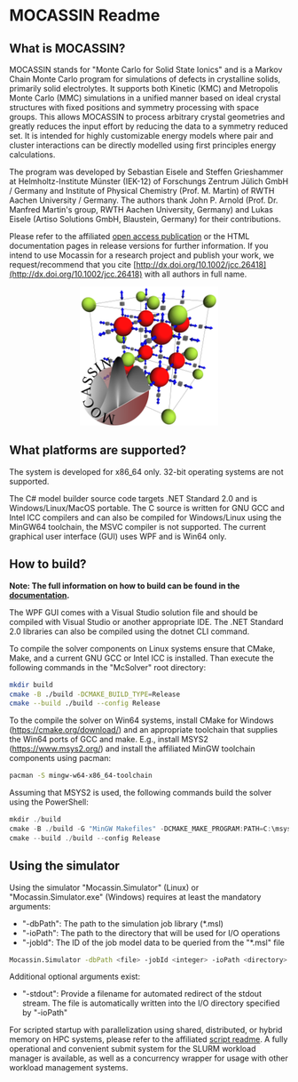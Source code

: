 # MOCASSIN Readme

## What is MOCASSIN?
MOCASSIN stands for "Monte Carlo for Solid State Ionics" and is a Markov Chain Monte Carlo program for simulations of defects in crystalline solids, primarily solid electrolytes. It supports both Kinetic (KMC) and Metropolis Monte Carlo (MMC) simulations in a unified manner based on ideal crystal structures with fixed positions and symmetry processing with space groups. This allows MOCASSIN to process arbitrary crystal geometries and greatly reduces the input effort by reducing the data to a symmetry reduced set. It is intended for highly customizable energy models where pair and cluster interactions can be directly modelled using first principles energy calculations.

The program was developed by Sebastian Eisele and Steffen Grieshammer at Helmholtz-Institute Münster (IEK-12) of Forschungs Zentrum Jülich GmbH / Germany and Institute of Physical Chemistry (Prof. M. Martin) of RWTH Aachen University / Germany. The authors thank John P. Arnold (Prof. Dr. Manfred Martin's group, RWTH Aachen University, Germany) and Lukas Eisele (Artiso Solutions GmbH, Blaustein, Germany) for their contributions.  

Please refer to the affiliated [open access publication](http://dx.doi.org/10.1002/jcc.26418) or the HTML documentation pages in release versions for further information. If you intend to use Mocassin for a research project and publish your work, we request/recommend that you cite [http://dx.doi.org/10.1002/jcc.26418](http://dx.doi.org/10.1002/jcc.26418) with all authors in full name.

<figure style="text-align: center">
    <img src ="./docs/userguide-md/figures/png/Logo.png" width="250">
</figure>

## What platforms are supported?
The system is developed for x86_64 only. 32-bit operating systems are not supported.

The C# model builder source code targets .NET Standard 2.0 and is Windows/Linux/MacOS portable. The C source is written for GNU GCC and Intel ICC compilers and can also be compiled for Windows/Linux using the MinGW64 toolchain, the MSVC compiler is not supported. The current graphical user interface (GUI) uses WPF and is Win64 only.

## How to build?

**Note: The full information on how to build can be found in the [documentation](./docs/userguide-md/building-mocassin.md).**

The WPF GUI comes with a Visual Studio solution file and should be compiled with Visual Studio or another appropriate IDE. The .NET Standard 2.0 libraries can also be compiled using the dotnet CLI command.

To compile the solver components on Linux systems ensure that CMake, Make, and a current GNU GCC or Intel ICC is installed. Than execute the following commands in the "McSolver" root directory:

```bash
mkdir build
cmake -B ./build -DCMAKE_BUILD_TYPE=Release
cmake --build ./build --config Release
```

To the compile the solver on Win64 systems, install CMake for Windows (https://cmake.org/download/) and an appropriate toolchain that supplies the Win64 ports of GCC and make. E.g., install MSYS2 (https://www.msys2.org/) and install the affiliated MinGW toolchain components using pacman:

```bash
pacman -S mingw-w64-x86_64-toolchain
```

Assuming that MSYS2 is used, the following commands build the solver using the PowerShell:
```PowerShell
mkdir ./build
cmake -B ./build -G "MinGW Makefiles" -DCMAKE_MAKE_PROGRAM:PATH=C:\msys64\mingw64\bin\mingw32-make.exe -DCMAKE_BUILD_TYPE=Release
cmake --build ./build --config Release
```

## Using the simulator
Using the simulator "Mocassin.Simulator" (Linux) or "Mocassin.Simulator.exe" (Windows) requires at least the mandatory arguments:
- "-dbPath": The path to the simulation job library (*.msl)
- "-ioPath": The path to the directory that will be used for I/O operations
- "-jobId": The ID of the job model data to be queried from the "*.msl" file
```bash
Mocassin.Simulator -dbPath <file> -jobId <integer> -ioPath <directory>
```
Additional optional arguments exist:
- "-stdout": Provide a filename for automated redirect of the stdout stream. The file is automatically written into the I/O directory specified by "-ioPath"

For scripted startup with parallelization using shared, distributed, or hybrid memory on HPC systems, please refer to the affiliated [script readme](./src/McSolver/Scripts/readme.md). A fully operational and convenient submit system for the SLURM workload manager is available, as well as a concurrency wrapper for usage with other workload management systems.
